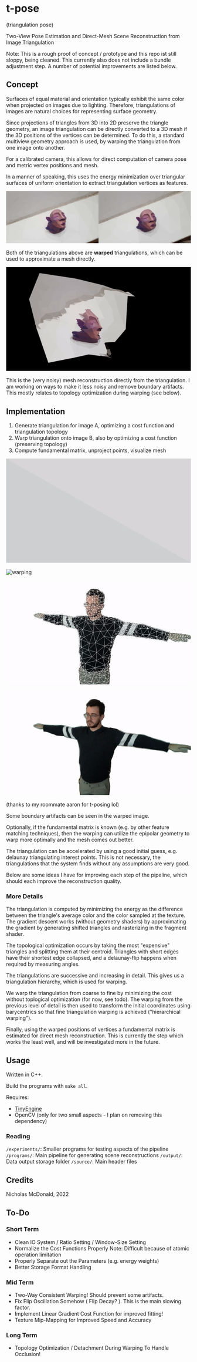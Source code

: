 # t-pose

(triangulation pose)

Two-View Pose Estimation and Direct-Mesh Scene Reconstruction from Image Triangulation

Note: This is a rough proof of concept / prototype and this repo ist still sloppy, being cleaned.
This currently also does not include a bundle adjustment step. A number of potential improvements are listed below.

## Concept

Surfaces of equal material and orientation typically exhibit the same color when projected on images due to lighting. Therefore, triangulations of images are natural choices for representing surface geometry.

Since projections of triangles from 3D into 2D preserve the triangle geometry, an image triangulation can be directly converted to a 3D mesh if the 3D positions of the vertices can be determined. To do this, a standard multiview geometry approach is used, by warping the triangulation from one image onto another.

For a calibrated camera, this allows for direct computation of camera pose and metric vertex positions and mesh.

In a manner of speaking, this uses the energy minimization over triangular surfaces of uniform orientation to extract triangulation vertices as features.

![two warped triangulations](https://github.com/weigert/t-pose/blob/main/screenshots/warp.png)

Both of the triangulations above are **warped** triangulations, which can be used to approximate a mesh directly.

![3D mesh reconstruction](https://github.com/weigert/t-pose/blob/main/screenshots/3D.gif)

This is the (very noisy) mesh reconstruction directly from the triangulation. I am working on ways to make it less noisy and remove boundary artifacts. This mostly relates to topology optimization during warping (see below).

## Implementation

1. Generate triangulation  for image A, optimizing a cost function and triangulation topology
2. Warp triangulation onto image B, also by optimizing a cost function (preserving topology)
3. Compute fundamental matrix, unproject points, visualize mesh

![triangulation](https://github.com/weigert/t-pose/blob/main/screenshots/triangulate.gif)

![warping](https://github.com/weigert/t-pose/blob/main/screenshots/warp.gif)

![warping with mesh shown](https://github.com/weigert/t-pose/blob/main/screenshots/warp2.gif)

![interpolate](https://github.com/weigert/t-pose/blob/main/screenshots/view.gif)

(thanks to my roommate aaron for t-posing lol)

Some boundary artifacts can be seen in the warped image.

Optionally, if the fundamental matrix is known (e.g. by other feature matching techniques), then the warping can utilize the epipolar geometry to warp more optimally and the mesh comes out better.

The triangulation can be accelerated by using a good initial guess, e.g. delaunay triangulating interest points. This is not necessary, the triangulations that the system finds without any assumptions are very good.

Below are some ideas I have for improving each step of the pipeline, which should each improve the reconstruction quality.

### More Details

The triangulation is computed by minimizing the energy as the difference between the triangle's average color and the color sampled at the texture. The gradient descent works (without geometry shaders) by approximating the gradient by generating shifted triangles and rasterizing in the fragment shader.

The topological optimization occurs by taking the most "expensive" triangles and splitting them at their centroid. Triangles with short edges have their shortest edge collapsed, and a delaunay-flip happens when required by measuring angles.

The triangulations are successive and increasing in detail. This gives us a triangulation hierarchy, which is used for warping.

We warp the triangulation from coarse to fine by minimizing the cost without toplogical optimization (for now, see todo). The warping from the previous level of detail is then used to transform the initial coordinates using barycentrics so that fine triangulation warping is achieved ("hierarchical warping").

Finally, using the warped positions of vertices a fundamental matrix is estimated for direct mesh reconstruction. This is currently the step which works the least well, and will be investigated more in the future.

## Usage

Written in C++.

Build the programs with `make all`.

Requires:
- [TinyEngine](https://github.com/weigert/TinyEngine)
- OpenCV (only for two small aspects - I plan on removing this dependency)

### Reading

`/experiments/`: Smaller programs for testing aspects of the pipeline
`/programs/`: Main pipeline for generating scene reconstructions
`/output/`: Data output storage folder
`/source/`: Main header files

## Credits

Nicholas McDonald, 2022

## To-Do

### Short Term

- Clean IO System / Ratio Setting / Window-Size Setting
- Normalize the Cost Functions Properly
    Note: Difficult because of atomic operation limitation
- Properly Separate out the Parameters (e.g. energy weights)
- Better Storage Format Handling

### Mid Term

- Two-Way Consistent Warping! Should prevent some artifacts.
- Fix Flip Oscillation Somehow ( Flip Decay? ). This is the main slowing factor.
- Implement Linear Gradient Cost Function for improved fitting!
- Texture Mip-Mapping for Improved Speed and Accuracy

### Long Term

- Topology Optimization / Detachment During Warping
    To Handle Occlusion!
